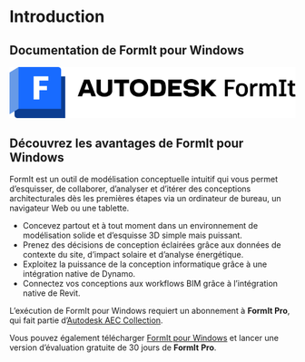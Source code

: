 # Introduction

## Documentation de FormIt pour Windows

![](<.gitbook/assets/formit intro hero image.png>)

## Découvrez les avantages de FormIt pour Windows

FormIt est un outil de modélisation conceptuelle intuitif qui vous permet d’esquisser, de collaborer, d’analyser et d’itérer des conceptions architecturales dès les premières étapes via un ordinateur de bureau, un navigateur Web ou une tablette.

* Concevez partout et à tout moment dans un environnement de modélisation solide et d’esquisse 3D simple mais puissant.
* Prenez des décisions de conception éclairées grâce aux données de contexte du site, d’impact solaire et d’analyse énergétique.
* Exploitez la puissance de la conception informatique grâce à une intégration native de Dynamo.
* Connectez vos conceptions aux workflows BIM grâce à l’intégration native de Revit.

L’exécution de FormIt pour Windows requiert un abonnement à **FormIt Pro**, qui fait partie d’[Autodesk AEC Collection](https://www.autodesk.fr/collections/architecture-engineering-construction/overview).

Vous pouvez également télécharger [FormIt pour Windows](https://formit.autodesk.com/page/download) et lancer une version d’évaluation gratuite de 30 jours de **FormIt** **Pro**.
